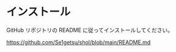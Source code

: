 # インストール

GitHub リポジトリの README に従ってインストールしてください。

https://github.com/Se1getsu/shol/blob/main/README.md
